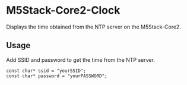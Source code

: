 # M5Stack-Core2-Clock

Displays the time obtained from the NTP server on the M5Stack-Core2.

<!-- <img src="./image/image.png"/> -->

## Usage

Add SSID and password to get the time from the NTP server.

```
const char* ssid = "yourSSID";
const char* password = "yourPASSWORD";
```
